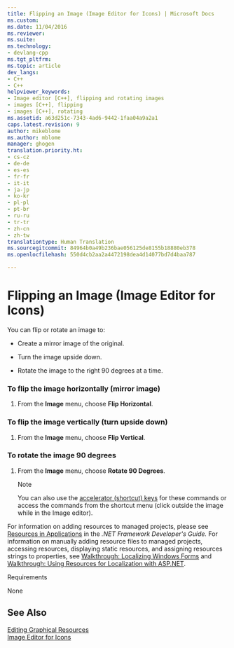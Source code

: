 ```yaml
---
title: Flipping an Image (Image Editor for Icons) | Microsoft Docs
ms.custom: 
ms.date: 11/04/2016
ms.reviewer: 
ms.suite: 
ms.technology:
- devlang-cpp
ms.tgt_pltfrm: 
ms.topic: article
dev_langs:
- C++
- C++
helpviewer_keywords:
- Image editor [C++], flipping and rotating images
- images [C++], flipping
- images [C++], rotating
ms.assetid: a63d251c-7343-4ad6-9442-1faa04a9a2a1
caps.latest.revision: 9
author: mikeblome
ms.author: mblome
manager: ghogen
translation.priority.ht:
- cs-cz
- de-de
- es-es
- fr-fr
- it-it
- ja-jp
- ko-kr
- pl-pl
- pt-br
- ru-ru
- tr-tr
- zh-cn
- zh-tw
translationtype: Human Translation
ms.sourcegitcommit: 84964b0a49b236bae056125de8155b18880eb378
ms.openlocfilehash: 550d4cb2aa2a4472198dea4d14077bd7d4baa787

---
```

# Flipping an Image (Image Editor for Icons)
You can flip or rotate an image to:  
  
-   Create a mirror image of the original.  
  
-   Turn the image upside down.  
  
-   Rotate the image to the right 90 degrees at a time.  
  
### To flip the image horizontally (mirror image)  
  
1.  From the **Image** menu, choose **Flip Horizontal**.  
  
### To flip the image vertically (turn upside down)  
  
1.  From the **Image** menu, choose **Flip Vertical**.  
  
### To rotate the image 90 degrees  
  
1.  From the **Image** menu, choose **Rotate 90 Degrees**.  
  
    > [!NOTE]
    >  You can also use the [accelerator (shortcut) keys](../mfc/accelerator-keys-image-editor-for-icons.md) for these commands or access the commands from the shortcut menu (click outside the image while in the Image editor).  
  
 For information on adding resources to managed projects, please see [Resources in Applications](http://msdn.microsoft.com/Library/8ad495d4-2941-40cf-bf64-e82e85825890) in the *.NET Framework Developer's Guide.* For information on manually adding resource files to managed projects, accessing resources, displaying static resources, and assigning resources strings to properties, see [Walkthrough: Localizing Windows Forms](http://msdn.microsoft.com/en-us/9a96220d-a19b-4de0-9f48-01e5d82679e5) and [Walkthrough: Using Resources for Localization with ASP.NET](http://msdn.microsoft.com/Library/bb4e5b44-e2b0-48ab-bbe9-609fb33900b6).  
  
 Requirements  
  
 None  
  
## See Also  
 [Editing Graphical Resources](../mfc/editing-graphical-resources-image-editor-for-icons.md)   
 [Image Editor for Icons](../mfc/image-editor-for-icons.md)




<!--HONumber=Jan17_HO1-->


